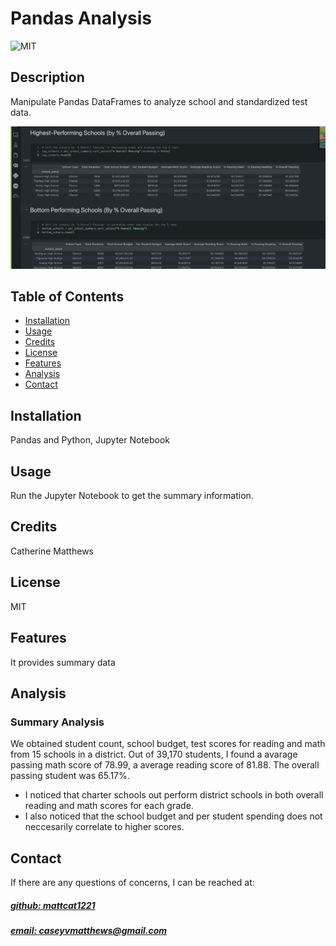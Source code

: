 # Pandas Analysis
![MIT](https://img.shields.io/badge/License-MIT-blue)



## Description
Manipulate Pandas DataFrames to analyze school and standardized test data.

![app_image](mockup.png)

## Table of Contents
- [Installation](#installation)
- [Usage](#usage)
- [Credits](#credits)
- [License](#license)
- [Features](#features)
- [Analysis](#analysis)
- [Contact](#contact)

## Installation
Pandas and Python, Jupyter Notebook

## Usage
Run the Jupyter Notebook to get the summary information.

## Credits
Catherine Matthews

## License
MIT

## Features
It provides summary data

## Analysis 
### Summary Analysis
We obtained student count, school budget, test scores for reading and math from 15 schools in a district.
Out of 39,170 students, I found a avarage passing math score of 78.99, a average reading score of 81.88.  The overall passing student was 65.17%. 

- I noticed that charter schools out perform district schools in both overall reading and math scores for each grade. 
- I also noticed that the school budget and per student spending does not neccesarily correlate to higher scores.

## Contact
If there are any questions of concerns, I can be reached at:
##### [github: mattcat1221](https://github.com/mattcat1221)
##### [email: caseyvmatthews@gmail.com](mailto:caseyvmatthews@gmail.com)
